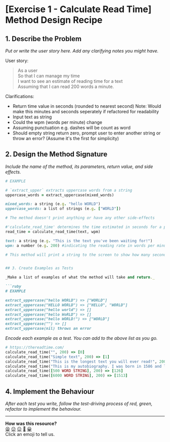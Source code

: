 # [Exercise 1 - Calculate Read Time] Method Design Recipe

## 1. Describe the Problem
_Put or write the user story here. Add any clarifying notes you might have._

User story:
> As a user
<br/>So that I can manage my time
<br/>I want to see an estimate of reading time for a text
<br/>Assuming that I can read 200 words a minute.

Clarifications:
* Return time value in seconds (rounded to nearest second) Note: Would make this minutes and seconds seperately if refactored for readability
* Input text as string
* Could the wpm (words per minute) change
* Assuming punctuation e.g. dashes will be count as word
* Should empty string return zero, prompt user to enter another string or throw an error? (Assume it's the first for simplicity)

## 2. Design the Method Signature

_Include the name of the method, its parameters, return value, and side effects._

```ruby
# EXAMPLE

# `extract_upper` extracts uppercase words from a string
uppercase_words = extract_uppercase(mixed_words)

mixed_words: a string (e.g. "hello WORLD")
uppercase_words: a list of strings (e.g. ["WORLD"])

# The method doesn't print anything or have any other side-effects
```

```ruby
#'calculate_read_time' determines the time estimated in seconds for a person to read a text based on their reading rate (words per minute)
read_time = calculate_read_time(text, wpm)

text: a string (e.g. "This is the text you've been waiting for!")
wpm: a number (e.g. 200) #indicating the reading rate in words per minute

# This method will print a string to the screen to show how many seconds it's estimates the read time to be. It won't have any other side-effects.


## 3. Create Examples as Tests

_Make a list of examples of what the method will take and return._

```ruby
# EXAMPLE

extract_uppercase("hello WORLD") => ["WORLD"]
extract_uppercase("HELLO WORLD") => ["HELLO", "WORLD"]
extract_uppercase("hello world") => []
extract_uppercase("hello WoRLD") => []
extract_uppercase("hello WORLD!") => ["WORLD"]
extract_uppercase("") => []
extract_uppercase(nil) throws an error
```

_Encode each example as a test. You can add to the above list as you go._

```ruby
# https://thereadtime.com/
calculate_read_time("", 200) => [0]
calculate_read_time("Simple text", 200) => [1]
calculate_read_time("This is the longest text you will ever read!", 200) => [3]
calculate_read_time("This is my autobiography. I was born in 1586 and lived in a cottage by a river - the River Blob. Then left when I was fifty years old...", 200) => [9] 
calculate_read_time([500 WORD STRING], 200) => [126]
calculate_read_time([6000 WORD STRING], 200) => [1513]
```

## 4. Implement the Behaviour

_After each test you write, follow the test-driving process of red, green, refactor to implement the behaviour._


<!-- BEGIN GENERATED SECTION DO NOT EDIT -->

---

**How was this resource?**  
[😫](https://airtable.com/shrUJ3t7KLMqVRFKR?prefill_Repository=makersacademy%2Fgolden-square&prefill_File=resources%2Fsingle_method_recipe_template.md&prefill_Sentiment=😫) [😕](https://airtable.com/shrUJ3t7KLMqVRFKR?prefill_Repository=makersacademy%2Fgolden-square&prefill_File=resources%2Fsingle_method_recipe_template.md&prefill_Sentiment=😕) [😐](https://airtable.com/shrUJ3t7KLMqVRFKR?prefill_Repository=makersacademy%2Fgolden-square&prefill_File=resources%2Fsingle_method_recipe_template.md&prefill_Sentiment=😐) [🙂](https://airtable.com/shrUJ3t7KLMqVRFKR?prefill_Repository=makersacademy%2Fgolden-square&prefill_File=resources%2Fsingle_method_recipe_template.md&prefill_Sentiment=🙂) [😀](https://airtable.com/shrUJ3t7KLMqVRFKR?prefill_Repository=makersacademy%2Fgolden-square&prefill_File=resources%2Fsingle_method_recipe_template.md&prefill_Sentiment=😀)  
Click an emoji to tell us.

<!-- END GENERATED SECTION DO NOT EDIT -->